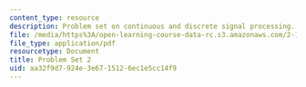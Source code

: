 ```yaml
---
content_type: resource
description: Problem set on continuous and discrete signal processing.
file: /media/https%3A/open-learning-course-data-rc.s3.amazonaws.com/2-161-signal-processing-continuous-and-discrete-fall-2008/aa32f9d7924e3e6715126ec1e5cc14f9_ps2.pdf
file_type: application/pdf
resourcetype: Document
title: Problem Set 2
uid: aa32f9d7-924e-3e67-1512-6ec1e5cc14f9
---
```

